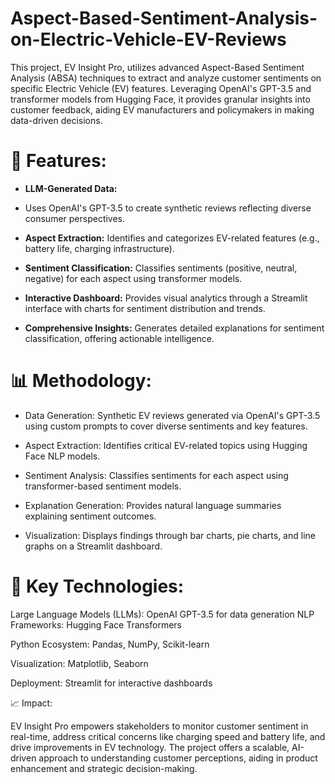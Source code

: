# Aspect-Based-Sentiment-Analysis-on-Electric-Vehicle-EV-Reviews

This project, EV Insight Pro, utilizes advanced Aspect-Based Sentiment Analysis (ABSA) techniques to extract and analyze customer sentiments on specific Electric Vehicle (EV) features. Leveraging OpenAI's GPT-3.5 and transformer models from Hugging Face, it provides granular insights into customer feedback, aiding EV manufacturers and policymakers in making data-driven decisions.

# 🧰 Features:

- **LLM-Generated Data:**
- Uses OpenAI's GPT-3.5 to create synthetic reviews reflecting diverse consumer perspectives.

- **Aspect Extraction:** Identifies and categorizes EV-related features (e.g., battery life, charging infrastructure).

- **Sentiment Classification:** Classifies sentiments (positive, neutral, negative) for each aspect using transformer models.

- **Interactive Dashboard:** Provides visual analytics through a Streamlit interface with charts for sentiment distribution and trends.

- **Comprehensive Insights:** Generates detailed explanations for sentiment classification, offering actionable intelligence.


 # 📊 Methodology:

- Data Generation: Synthetic EV reviews generated via OpenAI's GPT-3.5 using custom prompts to cover diverse sentiments and key features.

- Aspect Extraction: Identifies critical EV-related topics using Hugging Face NLP models.

- Sentiment Analysis: Classifies sentiments for each aspect using transformer-based sentiment models.

- Explanation Generation: Provides natural language summaries explaining sentiment outcomes.

- Visualization: Displays findings through bar charts, pie charts, and line graphs on a Streamlit dashboard.


# 📌 Key Technologies:

Large Language Models (LLMs): OpenAI GPT-3.5 for data generation
NLP Frameworks: Hugging Face Transformers

Python Ecosystem: Pandas, NumPy, Scikit-learn

Visualization: Matplotlib, Seaborn

Deployment: Streamlit for interactive dashboards

📈 Impact:

EV Insight Pro empowers stakeholders to monitor customer sentiment in real-time, address critical concerns like charging speed and battery life, and drive improvements in EV technology. The project offers a scalable, AI-driven approach to understanding customer perceptions, aiding in product enhancement and strategic decision-making.

